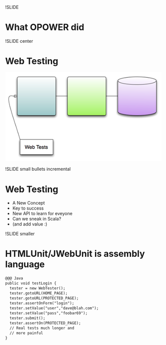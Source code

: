 !SLIDE
# What OPOWER did

!SLIDE center
# Web Testing
![Web Testing](web_testing.png)
 
!SLIDE small bullets incremental
# Web Testing
* A New Concept
* Key to success
* New API to learn for eveyone
* Can we sneak in Scala?
* (and add value :)

!SLIDE smaller
# HTMLUnit/JWebUnit is assembly language

    @@@ Java
    public void testLogin {
      tester = new WebTester();
      tester.gotoURL(HOME_PAGE);
      tester.gotoURL(PROTECTED_PAGE);
      tester.assertOnForm("login");
      tester.setValue("user","dave@blah.com");
      tester.setValue("pass","foobar69");
      tester.submit();
      tester.assertOn(PROTECTED_PAGE);
      // Real tests much longer and
      // more painful
    }

